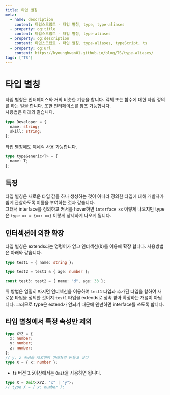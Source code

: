 ```yaml
---
title: 타입 별칭
meta:
  - name: description
    content: 타입스크립트 - 타입 별칭, type, type-aliases
  - property: og:title
    content: 타입스크립트 - 타입 별칭, type-aliases
  - property: og:description
    content: 타입스크립트 - 타입 별칭, type-aliases, typeScript, ts
  - property: og:url
    content: https://kyounghwan01.github.io/blog/TS/type-aliases/
tags: ["TS"]
---
```


# 타입 별칭

타입 별칭은 인터페이스와 거의 비슷한 기능을 합니다. 객체 또는 함수에 대한 타입 정의를 하는 일을 합니다. 또한 인터페이스를 참조 가능합니다. <br>
사용법은 아래와 같습니다.

```ts
type Developer = {
  name: string;
  skill: string;
};
```

타입 별칭에도 제네릭 사용 가능합니다.

```ts
type typeGeneric<T> = {
  name: T;
};
```

## 특징

타입 별칭은 새로운 타입 값을 하나 생성하는 것이 아니라 정의한 타입에 대해 개발자가 쉽게 관찰하도록 이름을 부여하는 것과 같습니다. <br> 그래서 interface를 정의하고 커서를 hover하면 `interface xx` 이렇게 나오지만 type은 `type xx = {xx: xx}` 이렇게 상세하게 나오게 됩니다.

## 인터섹션에 의한 확장

타입 별칭은 extends라는 명령어가 없고 인터섹션(&)를 이용해 확장 합니다. 사용방법은 아래와 같습니다.

```ts
type test1 = { name: string };

type test2 = test1 & { age: number };

const test3: test2 = { name: "d", age: 33 };
```

위 방법은 엄밀히 따지면 인터섹션을 이용하여 `test1` 타입과 추가된 타입을 합하여 새로운 타입을 정의한 것이지 `test1` 타입을 extends로 상속 받아 확장하는 개념이 아닙니다. 그러므로 type은 extend가 안되기 때문에 왠만하면 interface를 쓰도록 합니다.

## 타입 별칭에서 특정 속성만 제외

```ts
type XYZ = {
  x: number;
  y: number;
  z: number;
};
// y, z 속성을 제외하여 아래처럼 만들고 싶다
type X = { x: number };
```

- ts 버전 3.5이상에서는 `Omit`을 사용하면 됩니다.

```ts
type X = Omit<XYZ, "x" | "y">;
// type X = { x: number };
```

<TagLinks />

<Disqus />
